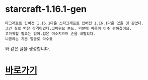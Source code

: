 # starcraft-1.16.1-gen

```
타크래프트 립버전 1.16.1다운 스타크래프트 립버전 1.16.1다운 있을 것 같았다.
그건 실로 벅찬 감격이었다.고마워요 본드. 덕분에 마음이 아주 편해졌어요.
고마워할 필요는 없어.킴은 미소지으며 손을 내밀었다. 
니콜라는 기쁜 얼굴로 악수를
```
와 같은 글을 생성합니다.

# [바로가기](https://drowsy-probius.github.io/starcraft)
